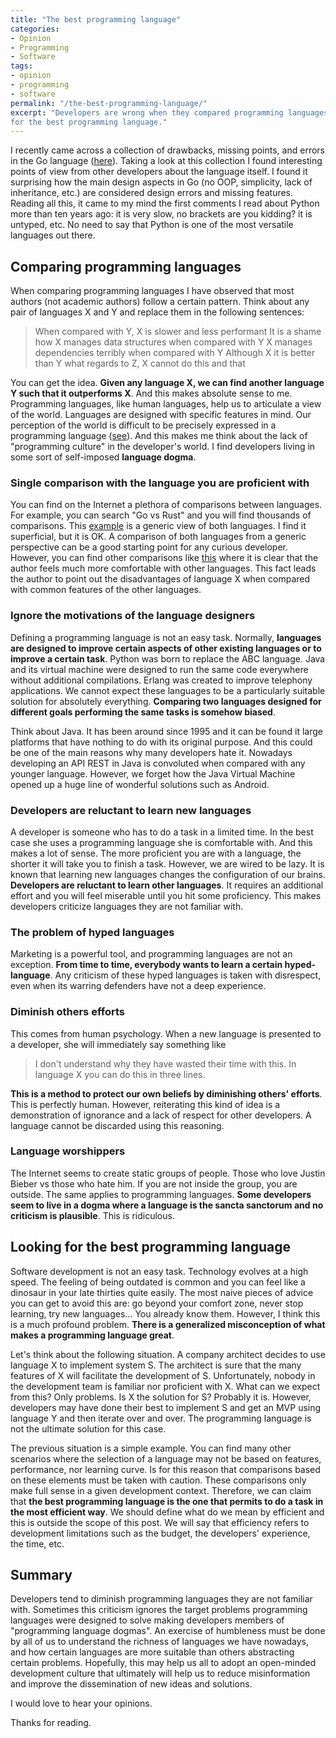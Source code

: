 ```yaml
---
title: "The best programming language"
categories:
- Opinion
- Programming
- Software
tags:
- opinion
- programming
- software
permalink: "/the-best-programming-language/"
excerpt: "Developers are wrong when they compared programming languages when looking
for the best programming language."
---
```


I recently came across a collection of drawbacks, missing points, and errors in the Go language ([here](https://github.com/ksimka/go-is-not-good)). Taking a look at this collection I found interesting points of view from other developers about the language itself. I found it surprising how the main design aspects in Go (no OOP, simplicity, lack of inheritance, etc.) are considered design errors and missing features. Reading all this, it came to my mind the first comments I read about Python more than ten years ago: it is very slow, no brackets are you kidding? it is untyped, etc. No need to say that Python is one of the most versatile languages out there.

## Comparing programming languages

When comparing programming languages I have observed that most authors (not academic authors) follow a certain pattern. Think about any pair of languages X and Y and replace them in the following sentences:

> When compared with Y, X is slower and less performant
> It is a shame how X manages data structures when compared with Y
> X manages dependencies terribly when compared with Y
> Although X it is better than Y what regards to Z, X cannot do this and that

You can get the idea. **Given any language X, we can find another language Y such that it outperforms X**. And this makes absolute sense to me. Programming languages, like human languages, help us to articulate a view of the world. Languages are designed with specific features in mind. Our perception of the world is difficult to be precisely expressed in a programming language ([see](https://www.mortylefkoe.com/how-our-language-determines-our-reality/)). And this makes me think about the lack of "programming culture" in the developer's world. I find developers living in some sort of self-imposed **language dogma**. 

### Single comparison with the language you are proficient with

You can find on the Internet a plethora of comparisons between languages. For example, you can search "Go vs Rust" and you will find thousands of comparisons. This [example](https://www.infoworld.com/article/3436960/rust-vs-go-how-to-choose.html) is a generic view of both languages. I find it superficial, but it is OK. A comparison of both languages from a generic perspective can be a good starting point for any curious developer. However, you can find other comparisons like [this](http://www.yager.io/programming/go.html) where it is clear that the author feels much more comfortable with other languages. This fact leads the author to point out the disadvantages of language X when compared with common features of the other languages. 

### Ignore the motivations of the language designers

Defining a programming language is not an easy task. Normally, **languages are designed to improve certain aspects of other existing languages or to improve a certain task**. Python was born to replace the ABC language. Java and its virtual machine were designed to run the same code everywhere without additional compilations. Erlang was created to improve telephony applications. We cannot expect these languages to be a particularly suitable solution for absolutely everything. **Comparing two languages designed for different goals performing the same tasks is somehow biased**. 

Think about Java. It has been around since 1995 and it can be found it large platforms that have nothing to do with its original purpose. And this could be one of the main reasons why many developers hate it. Nowadays developing an API REST in Java is convoluted when compared with any younger language. However, we forget how the Java Virtual Machine opened up a huge line of wonderful solutions such as Android.

### Developers are reluctant to learn new languages

A developer is someone who has to do a task in a limited time. In the best case she uses a programming language she is comfortable with. And this makes a lot of sense. The more proficient you are with a language, the shorter it will take you to finish a task. However, we are wired to be lazy. It is known that learning new languages changes the configuration of our brains. **Developers are reluctant to learn other languages**. It requires an additional effort and you will feel miserable until you hit some proficiency. This makes developers criticize languages they are not familiar with.

### The problem of hyped languages

Marketing is a powerful tool, and programming languages are not an exception. **From time to time, everybody wants to learn a certain hyped- language**. Any criticism of these hyped languages is taken with disrespect, even when its warring defenders have not a deep experience.

### Diminish others efforts

This comes from human psychology. When a new language is presented to a developer, she will immediately say something like

> I don't understand why they have wasted their time with this. In language X you can do this in three lines.

**This is a method to protect our own beliefs by diminishing others' efforts**. This is perfectly human. However, reiterating this kind of idea is a demonstration of ignorance and a lack of respect for other developers. A language cannot be discarded using this reasoning.

### Language worshippers

The Internet seems to create static groups of people. Those who love Justin Bieber vs those who hate him. If you are not inside the group, you are outside. The same applies to programming languages. **Some developers seem to live in a dogma where a language is the sancta sanctorum and no criticism is plausible**. This is ridiculous.

## Looking for the best programming language

Software development is not an easy task. Technology evolves at a high speed. The feeling of being outdated is common and you can feel like a dinosaur in your late thirties quite easily. The most naive pieces of advice you can get to avoid this are: go beyond your comfort zone, never stop learning, try new languages... You already know them. However, I think this is a much profound problem. **There is a generalized misconception of what makes a programming language great**.

Let's think about the following situation. A company architect decides to use language X to implement system S. The architect is sure that the many features of X will facilitate the development of S. Unfortunately, nobody in the development team is familiar nor proficient with X. What can we expect from this? Only problems. Is X the solution for S? Probably it is. However, developers may have done their best to implement S and get an MVP using language Y and then iterate over and over. The programming language is not the ultimate solution for this case.

The previous situation is a simple example. You can find many other scenarios where the selection of a language may not be based on features, performance, nor learning curve. Is for this reason that comparisons based on these elements must be taken with caution. These comparisons only make full sense in a given development context. Therefore, we can claim that **the best programming language is the one that permits to do a task in the most efficient way**. We should define what do we mean by efficient and this is outside the scope of this post. We will say that efficiency refers to development limitations such as the budget, the developers' experience, the time, etc.

## Summary

Developers tend to diminish programming languages they are not familiar with. Sometimes this criticism ignores the target problems programming languages were designed to solve making developers members of "programming language dogmas". An exercise of humbleness must be done by all of us to understand the richness of languages we have nowadays, and how certain languages are more suitable than others abstracting certain problems. Hopefully, this may help us all to adopt an open-minded development culture that ultimately will help us to reduce misinformation and improve the dissemination of new ideas and solutions.

I would love to hear your opinions.

Thanks for reading.

